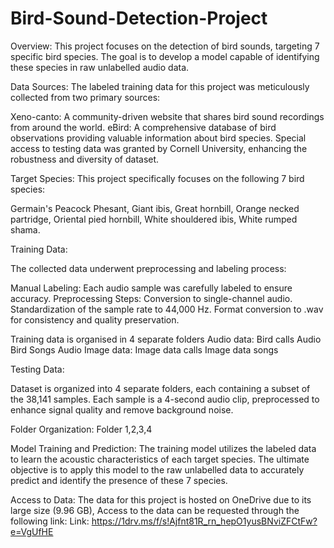 # Bird-Sound-Detection-Project
Overview:
This project focuses on the detection of bird sounds, targeting 7 specific bird species. The goal is to develop a model capable of identifying these species in raw unlabelled audio data.

Data Sources:
The labeled training data for this project was meticulously collected from two primary sources:

Xeno-canto: A community-driven website that shares bird sound recordings from around the world.
eBird: A comprehensive database of bird observations providing valuable information about bird species.
Special access to testing data was granted by Cornell University, enhancing the robustness and diversity of dataset.

Target Species:
This project specifically focuses on the following 7 bird species:

Germain's Peacock Phesant,
Giant ibis,
Great hornbill,
Orange necked partridge,
Oriental pied hornbill,
White shouldered ibis,
White rumped shama.

Training Data: 

The collected data underwent  preprocessing and labeling process:

Manual Labeling: Each audio sample was carefully labeled to ensure accuracy.
Preprocessing Steps:
Conversion to single-channel audio.
Standardization of the sample rate to 44,000 Hz.
Format conversion to .wav for consistency and quality preservation.

Training data is organised in 4 separate folders 
Audio data:
Bird calls Audio
Bird Songs Audio
Image data:
Image data calls
Image data songs

Testing Data:

Dataset is organized into 4 separate folders, each containing a subset of the 38,141 samples. Each sample is a 4-second audio clip, preprocessed to enhance signal quality and remove background noise.

Folder Organization:
Folder 1,2,3,4

Model Training and Prediction:
The training model utilizes the labeled data to learn the acoustic characteristics of each target species.
The ultimate objective is to apply this model to the raw unlabelled data to accurately predict and identify the presence of these 7 species.

Access to Data:
The data for this project is hosted on OneDrive due to its large size (9.96 GB),
Access to the data can be requested through the following link:
Link: https://1drv.ms/f/s!Ajfnt81R_rn_hepO1yusBNviZFCtFw?e=VgUfHE
